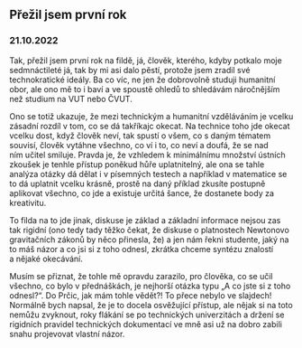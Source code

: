 ## Přežil jsem první rok
### 21.10.2022

Tak, přežil jsem první rok na fildě, já, člověk, kterého, kdyby potkalo moje sedmnáctileté já, tak by mi asi dalo pěstí, protože jsem zradil své technokratické ideály. Ba co víc, ne jen že dobrovolně studuji humanitní obor, ale ono mě to i baví a ve spoustě ohledů to shledávám náročnějším než studium na VUT nebo ČVUT. 

Ono se totiž ukazuje, že mezi technickým a humanitní vzděláváním je vcelku zásadní rozdíl v tom, co se dá takříkajc okecat. Na technice toho jde okecat vcelku dost, když člověk neví, tak spustí o všem, co s daným tématem souvisí, člověk vytáhne všechno, co ví i to, co neví a doufá, že se nad ním učitel smiluje. Pravda je, že vzhledem k minimálnímu množství ústních zkoušek je tenhle přístup poněkud hůře uplatnitelný, ale ona se tahle analýza otázky dá dělat i v písemných testech a například v matematice se to dá uplatnit vcelku krásně, prostě na daný příklad zkusíte postupně aplikovat všechno, co jde a existuje určitá šance, že dostanete body za kreativitu. 

To filda na to jde jinak, diskuse je základ a základní informace nejsou zas tak rigidní (ono tedy tady těžko čekat, že diskuse o platnostech Newtonovo gravitačních zákonů by něco přinesla, že) a jen nám řekni studente, jaký na to máš názor a co jsi si z toho odnesl, zkrátka chceme syntézu znalostí a nějaké okecávání. 

Musím se přiznat, že tohle mě opravdu zarazilo, pro člověka, co se učil všechno, co bylo v přednáškách, je nejhorší otázka typu „A co jste si z toho odnesl?“. Do Prčic, jak mám tohle vědět?! To přece nebylo ve slajdech! Normálně bych napsal, že je to docela osvěžující přístup, ale nějak si na toto nemůžu zvyknout, roky flákání se po technických univerzitách a držení se rigidních pravidel technických dokumentací ve mně asi už na dobro zabili snahu projevovat vlastní názor. 
